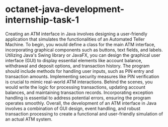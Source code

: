 # octanet-java-development-internship-task-1
Creating an ATM interface in Java involves designing a user-friendly application that simulates the functionalities of an Automated Teller Machine.
To begin, you would define a class for the main ATM interface, incorporating graphical components such as buttons, text fields, and labels.
Utilizing Java's Swing library or JavaFX, you can design the graphical user interface (GUI) to display essential elements like account balance,
withdrawal and deposit options, and transaction history.
The program should include methods for handling user inputs, such as PIN entry and transaction amounts. 
Implementing security measures like PIN verification is crucial to mimic real-world ATM interactions. 
Behind the scenes, you would write the logic for processing transactions, updating account balances, and maintaining transaction records.
Incorporating exception handling is essential to address potential errors, ensuring the program operates smoothly.
Overall, the development of an ATM interface in Java involves a combination of GUI design, event handling, 
and robust transaction processing to create a functional and user-friendly simulation of an actual ATM system.
